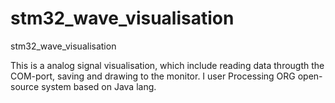# stm32_wave_visualisation
stm32_wave_visualisation

This is a analog signal visualisation, which include reading data througth the COM-port, saving and drawing to the monitor. I user Processing ORG open-source system based on Java lang.
